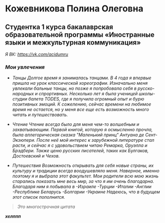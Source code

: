 # Кожевникова Полина Олеговна 
## Студентка 1 курса бакалаврская образовательной программы «Иностранные языки и межкультурная коммуникация»
<em> Я ВК: https://vk.com/acidumru

### Мои увлечения

* <em> Танцы
Долгое время я занималась танцами. В 4 года я впервые пришла на урок классической хореографии. Изначально меня увлекали бальные танцы, но позже я попробовала себя в русско-народных и спрортивных. Несколько лет я была ученицей школы-студии балета TODES, где я получила огромный опыт и бурю позитивных эмоций. К сожелению, сейчас времени на любимое время не остается, но у меня все еще есть возможность много читать и путешествовать. 
 
* <em> Чтение
 Чтение всегда было для меня чем-то волшебным и захватывающим. 
 Первой книгой, которую я осмысленно прочла, была аллегорическая сказка "Маленький принц" Антуана де Сент-Экзюпери. После неё мой интерес к зарубежной литературе стал расти, и сейчас я с удовольствием читаю Ремарка, Оруэлла и Брэдбери. Также ценю русских писателей, таких как Булгаков, Достоевский и Чехов.

* <em> Путешествия
 Возможность открывать для себя новые страны, их культуру и традиции всегда воодушевляло меня. Наверное, именно поэтому я и выбрала этот факультет.
 Мои родители всю мою жизнь старались показать мне весь мир, за что я им очень благодарна. Благодаря ним я побывала в 
 -Израиле 
 -Турции 
 -Италии 
 -Англии 
 -Республике Беларусь 
 -Болгарии
 -Украине 
 Надеюсь, что в будущем этот список пополнится.
 
 
 > Это многострочная цитата 

<strong> хелппп

